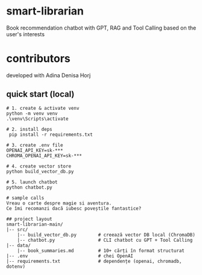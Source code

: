 # smart-librarian
Book recommendation chatbot with GPT, RAG and Tool Calling based on the user's interests

# contributors 
developed with Adina Denisa Horj 

## quick start (local)
```
# 1. create & activate venv
python -m venv venv
.\venv\Scripts\activate

# 2. install deps
 pip install -r requirements.txt

# 3. create .env file
OPENAI_API_KEY=sk-***
CHROMA_OPENAI_API_KEY=sk-***

# 4. create vector store
python build_vector_db.py

# 5. launch chatbot 
python chatbot.py

# sample calls 
Vreau o carte despre magie si aventura.
Ce îmi recomanzi dacă iubesc poveștile fantastice?

## project layout 
smart-librarian-main/
|-- src/
    |-- build_vector_db.py        # creează vector DB local (ChromaDB)
    |-- chatbot.py                # CLI chatbot cu GPT + Tool Calling
|-- data/
    |-- book_summaries.md         # 10+ cărți în format structurat
|-- .env                          # chei OpenAI
|-- requirements.txt              # dependențe (openai, chromadb, dotenv)
